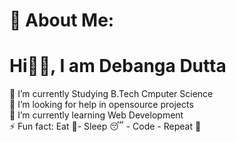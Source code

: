 # 💫 About Me:
<h1> Hi👋🏻, I am Debanga Dutta </h1> 
🔭 I’m currently Studying B.Tech Cmputer Science<br>🤝 I’m looking for help in opensource projects<br>🌱 I’m currently learning Web Development<br>⚡ Fun fact: Eat 🍴- Sleep 😴 - Code </ > - Repeat 🔁

<!-- Proudly created with GPRM ( https://gprm.itsvg.in ) -->
